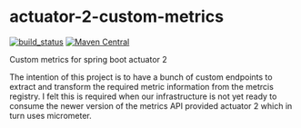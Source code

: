 # actuator-2-custom-metrics

[![build_status](https://travis-ci.org/BatScream/actuator-2-custom-metrics.svg?branch=master)](https://travis-ci.org/BatScream/actuator-2-custom-metrics) [![Maven Central](https://maven-badges.herokuapp.com/maven-central/com.github.batscream/actuator-metrics-collector/badge.svg)](https://maven-badges.herokuapp.com/maven-central/com.github.batscream/actuator-metrics-collector)

Custom metrics for spring boot actuator 2

The intention of this project is to have a bunch of custom endpoints to extract and transform the required metric information from the metrcis registry. I felt this is required when our infrastructure is not yet ready to consume the newer version of the metrics API provided actuator 2 which in turn uses micrometer.
